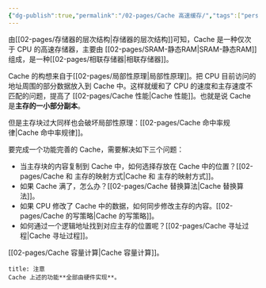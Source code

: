 ```yaml
---
{"dg-publish":true,"permalink":"/02-pages/Cache 高速缓存/","tags":["personal/blog","计算机组成原理"]}
---
```


由[[02-pages/存储器的层次结构\|存储器的层次结构]]可知，Cache 是一种仅次于 CPU 的高速存储器，主要由 [[02-pages/SRAM-静态RAM\|SRAM-静态RAM]] 组成，是一种[[02-pages/相联存储器\|相联存储器]]。

Cache 的构想来自于[[02-pages/局部性原理\|局部性原理]]。把 CPU 目前访问的地址周围的部分数据放入到 Cache 中。这样就缓和了 CPU 的速度和主存速度不匹配的问题，提高了 [[02-pages/Cache 性能\|Cache 性能]]。也就是说 Cache 是**主存的一小部分副本**。

但是主存块过大同样也会破坏局部性原理：[[02-pages/Cache 命中率规律\|Cache 命中率规律]]。

要完成一个功能完善的 Cache，需要解决如下三个问题：
- 当主存块的内容复制到 Cache 中，如何选择存放在 Cache 中的位置？[[02-pages/Cache 和 主存的映射方式\|Cache 和 主存的映射方式]]。
- 如果 Cache 满了，怎么办？[[02-pages/Cache 替换算法\|Cache 替换算法]]。
- 如果 CPU 修改了 Cache 中的数据，如何同步修改主存的内容。[[02-pages/Cache 的写策略\|Cache 的写策略]]。
- 如何通过一个逻辑地址找到对应主存的位置呢？[[02-pages/Cache 寻址过程\|Cache 寻址过程]]。

[[02-pages/Cache 容量计算\|Cache 容量计算]]。

```ad-tip
title: 注意
Cache 上述的功能**全部由硬件实现**。
```
